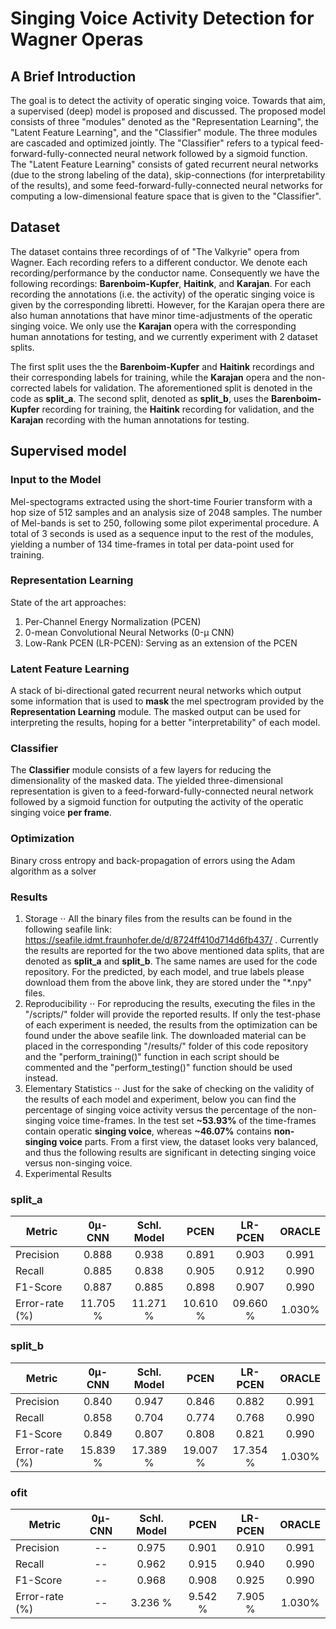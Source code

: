 # Singing Voice Activity Detection for Wagner Operas
## A Brief Introduction
The goal is to detect the activity of operatic singing voice. Towards that aim, a supervised (deep) model
is proposed and discussed. The proposed model consists of three "modules" denoted as the "Representation Learning",
the "Latent Feature Learning", and the "Classifier" module. The three modules are cascaded and optimized jointly.
The "Classifier" refers to a typical feed-forward-fully-connected neural network followed by a sigmoid function.
The "Latent Feature Learning" consists of gated recurrent neural networks (due to the strong labeling of the data),
skip-connections (for interpretability of the results), and some feed-forward-fully-connected neural networks
for computing a low-dimensional feature space that is given to the "Classifier".

## Dataset
The dataset contains three recordings of of "The Valkyrie" opera from Wagner. Each recording refers to a different
conductor. We denote each recording/performance by the conductor name. Consequently we have the following recordings:
**Barenboim-Kupfer**, **Haitink**, and **Karajan**. For each recording the annotations (i.e. the activity) of the operatic
singing voice is given by the corresponding libretti. However, for the Karajan opera there are also human annotations
that have minor time-adjustments of the operatic singing voice. We only use the **Karajan** opera with the corresponding
human annotations for testing, and we currently experiment with 2 dataset splits. 

The first split uses the the  **Barenboim-Kupfer** and **Haitink** recordings and their corresponding labels for training,
while the **Karajan** opera and the non-corrected labels for validation. The aforementioned split is denoted in the
code as **split_a**. The second split, denoted as **split_b**, uses the **Barenboim-Kupfer** recording for training,
the **Haitink** recording for validation, and the **Karajan** recording with the human annotations for testing.


## Supervised model
### Input to the Model
Mel-spectograms extracted using the short-time Fourier transform with a hop size of 512 samples and an analysis size of 2048 samples.
The number of Mel-bands is set to 250, following some pilot experimental procedure. A total of 3 seconds is used as a
sequence input to the rest of the modules, yielding a number of 134 time-frames in total per data-point used for training.
### Representation Learning
State of the art approaches:
1. Per-Channel Energy Normalization (PCEN)
2. 0-mean Convolutional Neural Networks (0-μ CNN)
3. Low-Rank PCEN (LR-PCEN): Serving as an extension of the PCEN
### Latent Feature Learning
A stack of bi-directional gated recurrent neural networks which output some information that is used to **mask** the
mel spectrogram provided by the **Representation Learning** module. The masked output can be used for interpreting
the results, hoping for a better "interpretability" of each model.
### Classifier
The **Classifier** module consists of a few layers for reducing the dimensionality of the masked data. The yielded
three-dimensional representation is given to a feed-forward-fully-connected neural network followed by a sigmoid function
for outputing the activity of the operatic singing voice **per frame**.
### Optimization
Binary cross entropy and back-propagation of errors using the Adam algorithm as a solver


### Results
1. Storage
⋅⋅ All the binary files from the results can be found in the following seafile link: https://seafile.idmt.fraunhofer.de/d/8724ff410d714d6fb437/ .
Currently the results are reported for the two above mentioned data splits, that are denoted as **split_a** and **split_b**.
The same names are used for the code repository. For the predicted, by each model, and true labels please download them
from the above link, they are stored under the "*.npy" files.
2. Reproducibility
⋅⋅ For reproducing the results, executing the files in the "/scripts/" folder will provide the reported
results. If only the test-phase of each experiment is needed, the results from the optimization can be found under
the above seafile link. The downloaded material can be placed in the corresponding "/results/" folder of this code
repository and the "perform_training()" function in each script should be commented and the "perform_testing()" function
should be used instead.
3. Elementary Statistics
⋅⋅ Just for the sake of checking on the validity of the results of each model and experiment, below you can find the percentage
of singing voice activity versus the percentage of the non-singing voice time-frames.
In the test set **~53.93%** of the time-frames contain operatic **singing voice**, whereas **~46.07%** contains **non-singing voice**
parts. From a first view, the dataset looks very balanced, and thus the following results are significant in
detecting singing voice versus non-singing voice.
4. Experimental Results

### **split_a**
| Metric         | 0μ-CNN    |Schl. Model| PCEN    | LR-PCEN  |  ORACLE  |
| ---------------|:---------:|:---------:|:-------:|:--------:|:--------:|
| Precision      | 0.888     | 0.938     | 0.891   | 0.903    |0.991     |
| Recall         | 0.885     | 0.838     | 0.905   | 0.912    |0.990     |
| F1-Score       | 0.887     | 0.885     | 0.898   | 0.907    |0.990     |
| Error-rate (%) | 11.705 %  | 11.271 %  | 10.610 %| 09.660 % |1.030%    |

### **split_b**
| Metric         | 0μ-CNN    |Schl. Model| PCEN    | LR-PCEN  |  ORACLE  |
| ---------------|:---------:|:---------:|:-------:|:--------:|:--------:|
| Precision      | 0.840     | 0.947     | 0.846   | 0.882    |0.991     |
| Recall         | 0.858     | 0.704     | 0.774   | 0.768    |0.990     |
| F1-Score       | 0.849     | 0.807     | 0.808   | 0.821    |0.990     |
| Error-rate (%) | 15.839 %  | 17.389 %  | 19.007 %| 17.354 % |1.030%    |


### **ofit**
| Metric         | 0μ-CNN    |Schl. Model| PCEN    | LR-PCEN  |  ORACLE  |
| ---------------|:---------:|:---------:|:-------:|:--------:|:--------:|
| Precision      | --        | 0.975     | 0.901   | 0.910    |0.991     |
| Recall         | --        | 0.962     | 0.915   | 0.940    |0.990     |
| F1-Score       | --        | 0.968     | 0.908   | 0.925    |0.990     |
| Error-rate (%) | --        | 3.236 %   | 9.542 % | 7.905 %  |1.030%    |


